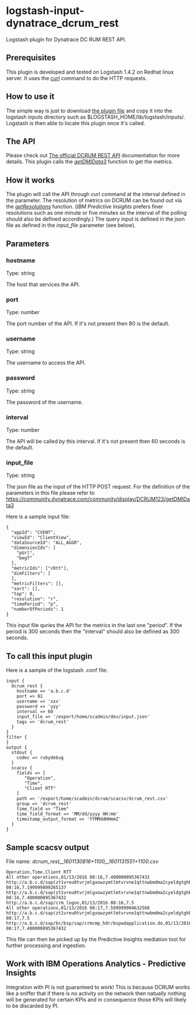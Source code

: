 # logstash-input-dynatrace_dcrum_rest
Logstash plugin for Dynatrace DC RUM REST API.
## Prerequisites
This plugin is developed and tested on Logstash 1.4.2 on Redhat linux server. It uses the [*curl*](https://en.wikipedia.org/wiki/CURL) command to do the HTTP requests.
## How to use it
The simple way is just to download [the plugin file](https://github.com/IBM-ITOAdev/logstash-input-dynatrace_dcrum_rest/blob/master/lib/logstash/inputs/dcrum_rest.rb) and copy it into the logstash inputs directory such as $LOGSTASH_HOME/lib/logstash/inputs/.  Logstash is then able to locate this plugin once it's called.
## The API
Please check out [The official DCRUM REST API](https://community.dynatrace.com/community/display/DCRUM123/Using+REST-based+Web+Services) documentation for more details.
This plugin calls the [*getDMIData3*](https://community.dynatrace.com/community/display/DCRUM123/Example+REST+getDMIData%2C+getDMIData2%2C+getDMIData3) function to get the metrics.
## How it works
The plugin will call the API through curl command at the interval defined in the parameter. The resolution of metrics on DCRUM can be found out via the [*getResolutions*](https://community.dynatrace.com/community/display/DCRUM123/Example+REST+getResolutions) function. (*IBM Predictive Insights* prefers finer resolutions such as one minute or five minutes so the interval of the polling should also be defined accordingly.)  The query input is defined in the json file as defined in the *input_file* parameter (see below).
## Parameters
### hostname
Type: string

The host that services the API.
### port
Type: number

The port number of the API.  If it's not present then 80 is the default.
### username
Type: string

The username to access the API.
### password
Type: string

The password of the username.
### interval
Type: number

The API will be called by this interval.  If it's not present then 60 seconds is the default.
### input_file
Type: string

The json file as the input of the HTTP POST request.  For the definition of the parameters in this file please refer to https://community.dynatrace.com/community/display/DCRUM123/getDMIData3

Here is a sample input file:
```
{
  "appId": "CVENT",
  "viewId": "ClientView",
  "dataSourceId": "ALL_AGGR",
  "dimensionIds": [
    "pUrl",
    "begT"
  ],
  "metricIds": ["cRtt"],
  "dimFilters": [
  ],
  "metricFilters": [],
  "sort": [],
  "top": 0,
  "resolution": "r",
  "timePeriod": "p",
  "numberOfPeriods": 1
}
```
This input file quries the API for the metrics in the last one "period".  If the period is 300 seconds then the "interval" should also be defined as 300 seconds.

## To call this input plugin

Here is a sample of the logstash .conf file:

```
input {
  dcrum_rest {
    hostname => 'a.b.c.d'
    port => 81
    username => 'xxx'
    password => 'yyy'
    interval => 60
    input_file => '/export/home/scadmin/dev/input.json'
    tags => 'dcrum_rest'
  }
}
filter {
}
output {
  stdout {
    codec => rubydebug
  }
  scacsv {
    fields => [
       "Operation",
       "Time",
       "Client RTT"
    ]
    path => '/export/home/scadmin/dcrum/scacsv/dcrum_rest.csv'
    group => 'dcrum_rest'
    time_field => "Time"
    time_field_format => 'MM/dd/yyyy HH:mm'
    timestamp_output_format => 'YYMMddHHmmZ'
  }
}

```
## Sample scacsv output
File name: *dcrum_rest__1601130816+1100__1601131551+1100.csv*
```
Operation,Time,Client RTT
All other operations,01/13/2016 08:16,7.400000095367432
http://a.b.c.d/sap(zt1vreu0tvrjmlgxowzymtlmtvrvne1qttnwbmdma2cyeldgtghbqufbq3zdtvfnpt0=)/bc/bsp/sap/crm_ui_frame/blank.htm,01/13/2016 08:16,7.199999809265137
http://a.b.c.d/sap(zt1vreu0tvrjmlgxowzymtlmtvrvne1qttnwbmdma2cyeldgtghbqufbq3zdtvfnpt0=)/bc/bsp/sap/crm_ui_frame/main.htm,01/13/2016 08:16,7.400000095367432
http://a.b.c.d/sap/crm_logon,01/13/2016 08:16,7.5
All other operations,01/13/2016 08:17,7.599999904632568
http://a.b.c.d/sap(zt1vreu0tvrjmlgxowzymtlmtvrvne1qttnwbmdma2cyeldgtghbqufbq3zdtvfnpt0=)/bc/bsp/sap/crm_ui_frame/bspwdapplication.do,01/13/2016 08:17,7.5
http://a.b.c.d/sap/bc/bsp/sap/crmcmp_hdr/bspwdapplication.do,01/13/2016 08:17,7.400000095367432
```
This file can then be picked up by the Predictive Insights mediation tool for further processing and ingestion.

## Work with IBM Operations Analytics - Predictive Insights
Integration with PI is not guaranteed to work!  This is because DCRUM works like a sniffer that if there is no activity on the network then natually nothing will be generated for certain KPIs and in consequence those KPIs will likely to be discarded by PI.
